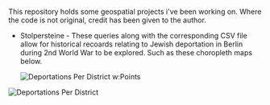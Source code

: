 This repository holds some geospatial projects i've been working on. 
Where the code is not original, credit has been given to the author. 

- Stolpersteine -
  These queries along with the corresponding CSV file allow for historical recoards relating to Jewish deportation in Berlin during 2nd World War to be explored.
  Such as these choropleth maps below.
  

  ![Deportations Per District w:Points](https://github.com/user-attachments/assets/856a3ba3-339a-4f21-aeaf-3ede2ae5fd28)

![Deportations Per District](https://github.com/user-attachments/assets/f0ffb496-ea77-49bd-ae23-22cceb4addb1)
